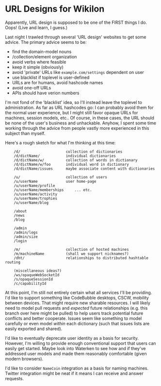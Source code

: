 # URL Designs for Wikilon

Apparently, URL design is supposed to be one of the FIRST things I do. Oops! (Live and learn, I guess.)

Last night I trawled through several 'URL design' websites to get some advice. The primary advice seems to be:

* find the domain-model nouns
* /collection/element organization
* avoid verbs where feasible
* keep it simple (obviously)
* avoid 'private' URLs like `example.com/settings` dependent on user
* use blacklist if toplevel is user-defined
* URLs are for humans, avoid hashcode names
* avoid one-off URLs 
* APIs should have verion numbers

I'm not fond of the 'blacklist' idea, so I'll instead leave the toplevel to administration. As far as URL hashcodes go: I can probably avoid them for the normal user experience, but I might still favor opaque URLs for machines, session models, etc.. Of course, in these cases, the URL should be none of the user's business and unhackable. Anyhow, I spent some time working through the advice from people vastly more experienced in this subject than myself.

Here's a rough sketch for what I'm thinking at this time:

        /d/                     collection of dictionaries
        /d/dictName/            individual dictionaries
        /d/dictName/w/          collection of words in dictionary
        /d/dictName/w/foo       individual word in dictionary
        /d/dictName/issues      maybe associate content with dictionaries

        /u/                     collection of users
        /u/userName             user home-page
        /u/userName/profile
        /u/userName/memberships     ... etc.   
        /u/userName/activity
        /u/userName/trophies
        /u/userName/blog

        /about
        /news
        /blog

        /admin
        /admin/logs
        /admin/size
        /login

        /m/                     collection of hosted machines
        /m/machineName          (shall we support nicknames?)
        /dht/                   relationships to distributed hashtable routing

        (miscellaneous ideas?)
        /ws/opaqueWebSocketId
        /s/opaqueSessionId
        /c/capabilityId

At this point, I'm still not entirely certain what all services I'll be providing. I'd like to support something like CodeBubble desktops, CSCW, mobility between devices. That might require new sharable resources. I will likely need to model pull requests and *expected* future relationships (e.g. this branch over here might be pulled) to help users track potential future conflicts and better cooperate. Issues seem like something to model carefully or even model *within* each dictionary (such that issues lists are easily exported and shared). 

I'd like to eventually deprecate user identity as a basis for security. However, I'm willing to provide enough conventional support that users can easily get started. Maybe look into Waterken to see how and if they've addressed user models and made them reasonably comfortable (given modern browsers).

I'd like to consider `NameCoin` integration as a basis for naming machines. Twitter integration might be neat if it means I can receive and answer requests.
